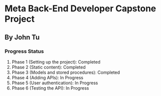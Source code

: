 # Meta Back-End Developer Capstone Project
## By John Tu

### Progress Status
1. Phase 1 (Setting up the project): Completed
2. Phase 2 (Static content): Completed
3. Phase 3 (Models and stored procedures): Completed
4. Phase 4 (Adding APIs): In Progress
5. Phase 5 (User authentication): In Progress
6. Phase 6 (Testing the API): In Progress
